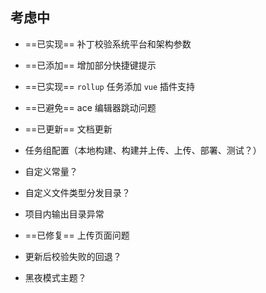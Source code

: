 ## 考虑中

* ==已实现== 补丁校验系统平台和架构参数
* ==已添加== 增加部分快捷键提示
* ==已实现== `rollup` 任务添加 `vue` 插件支持
* ==已避免== ace 编辑器跳动问题

* ==已更新== 文档更新
* 任务组配置（本地构建、构建并上传、上传、部署、测试？）
* 自定义常量？
* 自定义文件类型分发目录？
* 项目内输出目录异常
* ==已修复== 上传页面问题

* 更新后校验失败的回退？
* 黑夜模式主题？
